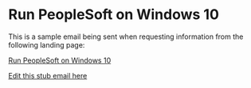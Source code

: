 # Run PeopleSoft on Windows 10

This is a sample email being sent when requesting information from the following landing page:

[Run PeopleSoft on Windows 10](http://stage.turbo.net/landing/run-peoplesoft-on-windows-10/)

[Edit this stub email here](https://github.com/codesystems/meta/blob/master/emails/landing/run-peoplesoft-on-windows-10/email.md)